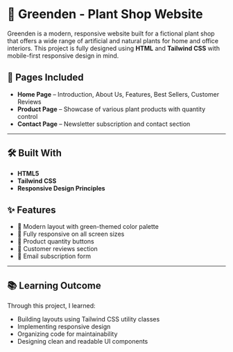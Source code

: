# 🌿 Greenden - Plant Shop Website

Greenden is a modern, responsive website built for a fictional plant shop that offers a wide range of artificial and natural plants for home and office interiors. This project is fully designed using **HTML** and **Tailwind CSS** with mobile-first responsive design in mind.


## 📁 Pages Included

- **Home Page** – Introduction, About Us, Features, Best Sellers, Customer Reviews
- **Product Page** – Showcase of various plant products with quantity control
- **Contact Page** – Newsletter subscription and contact section

---

## 🛠️ Built With

- **HTML5**
- **Tailwind CSS**
- **Responsive Design Principles**


## ✨ Features

- 🌱 Modern layout with green-themed color palette
- 📱 Fully responsive on all screen sizes
- 🛒 Product quantity buttons
- 💬 Customer reviews section
- 📧 Email subscription form

---

## 📚 Learning Outcome

Through this project, I learned:

- Building layouts using Tailwind CSS utility classes
- Implementing responsive design
- Organizing code for maintainability
- Designing clean and readable UI components

